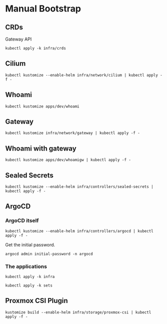 # Manual Bootstrap

## CRDs

Gateway API

```shell
kubectl apply -k infra/crds
```

## Cilium

```shell
kubectl kustomize --enable-helm infra/network/cilium | kubectl apply -f -
```

## Whoami

```shell
kubectl kustomize apps/dev/whoami
```

## Gateway 

```shell
kubectl kustomize infra/network/gateway | kubectl apply -f -
```

## Whoami with gateway

```shell
kubectl kustomize apps/dev/whoamigw | kubectl apply -f -
```

## Sealed Secrets

```shell
kubectl kustomize --enable-helm infra/controllers/sealed-secrets | kubectl apply -f -
```

## ArgoCD

### ArgoCD itself

```shell
kubectl kustomize --enable-helm infra/controllers/argocd | kubectl apply -f -
```


Get the initial password.

```shell
argocd admin initial-password -n argocd
```

### The applications

```shell
kubectl apply -k infra

kubectl apply -k sets
```
## Proxmox CSI Plugin

```shell
kustomize build --enable-helm infra/storage/proxmox-csi | kubectl apply -f -
```
